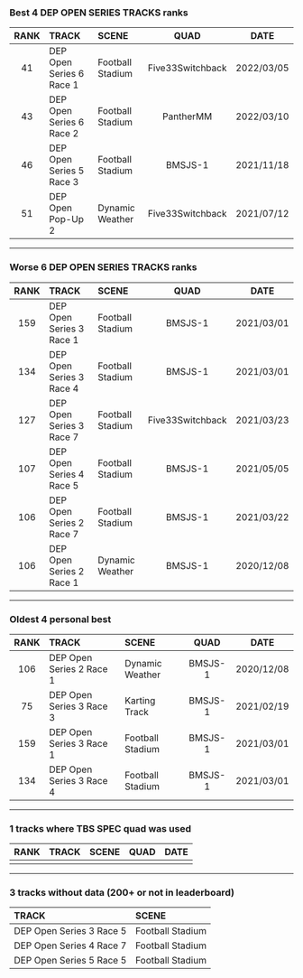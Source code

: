 ### Best 4 DEP OPEN SERIES TRACKS ranks
|RANK|TRACK|SCENE|QUAD|DATE|
|:---:|:---|:---|:---:|:---:|
|41|DEP Open Series 6 Race 1|Football Stadium|Five33Switchback|2022/03/05|
|43|DEP Open Series 6 Race 2|Football Stadium|PantherMM|2022/03/10|
|46|DEP Open Series 5 Race 3|Football Stadium|BMSJS-1|2021/11/18|
|51|DEP Open Pop-Up 2|Dynamic Weather|Five33Switchback|2021/07/12|
---
### Worse 6 DEP OPEN SERIES TRACKS ranks
|RANK|TRACK|SCENE|QUAD|DATE|
|:---:|:---|:---|:---:|:---:|
|159|DEP Open Series 3 Race 1|Football Stadium|BMSJS-1|2021/03/01|
|134|DEP Open Series 3 Race 4|Football Stadium|BMSJS-1|2021/03/01|
|127|DEP Open Series 3 Race 7|Football Stadium|Five33Switchback|2021/03/23|
|107|DEP Open Series 4 Race 5|Football Stadium|BMSJS-1|2021/05/05|
|106|DEP Open Series 2 Race 7|Football Stadium|BMSJS-1|2021/03/22|
|106|DEP Open Series 2 Race 1|Dynamic Weather|BMSJS-1|2020/12/08|
---
### Oldest 4 personal best
|RANK|TRACK|SCENE|QUAD|DATE|
|:---:|:---|:---|:---:|:---:|
|106|DEP Open Series 2 Race 1|Dynamic Weather|BMSJS-1|2020/12/08|
|75|DEP Open Series 3 Race 3|Karting Track|BMSJS-1|2021/02/19|
|159|DEP Open Series 3 Race 1|Football Stadium|BMSJS-1|2021/03/01|
|134|DEP Open Series 3 Race 4|Football Stadium|BMSJS-1|2021/03/01|
---
### 1 tracks where TBS SPEC quad was used
|RANK|TRACK|SCENE|QUAD|DATE|
|:---:|:---|:---|:---:|:---:|
||||||
---
### 3 tracks without data (200+ or not in leaderboard)
|TRACK|SCENE|
|:---|:---|
|DEP Open Series 3 Race 5|Football Stadium|
|DEP Open Series 4 Race 7|Football Stadium|
|DEP Open Series 5 Race 5|Football Stadium|
